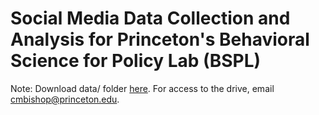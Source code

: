 # Social Media Data Collection and Analysis for Princeton's Behavioral Science for Policy Lab (BSPL) 

Note: Download data/ folder [here](https://drive.google.com/drive/u/0/folders/1KT3xeNJ_Ns0IOPil2io-mcsB-Fx0z33z). For access to the drive, email cmbishop@princeton.edu. 


